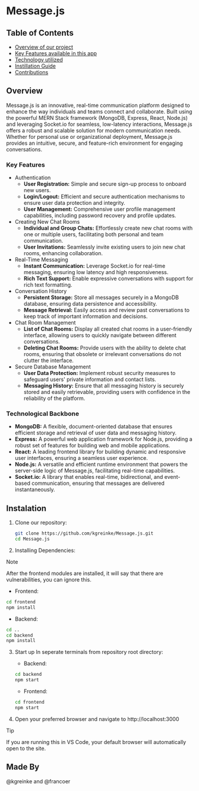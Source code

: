 # Message.js

## Table of Contents
- [Overview of our project](#overview)
- [Key Features available in this app](#key-features)
- [Technology utilized](#technological-backbone)
- [Instillation Guide](#instalation)
- [Contributions](#made-by)

## Overview
Message.js is an innovative, real-time communication platform designed to enhance the way individuals and teams connect and collaborate. Built using the powerful MERN Stack framework (MongoDB, Express, React, Node.js) and leveraging Socket.io for seamless, low-latency interactions, Message.js offers a robust and scalable solution for modern communication needs. Whether for personal use or organizational deployment, Message.js provides an intuitive, secure, and feature-rich environment for engaging conversations.

### Key Features
- Authentication
   - **User Registration:** Simple and secure sign-up process to onboard new users.
   - **Login/Logout:** Efficient and secure authentication mechanisms to ensure user data protection and integrity.
   - **User Management:** Comprehensive user profile management capabilities, including password recovery and profile updates.
- Creating New Chat Rooms
   - **Individual and Group Chats:** Effortlessly create new chat rooms with one or multiple users, facilitating both personal and team communication.
   - **User Invitations:** Seamlessly invite existing users to join new chat rooms, enhancing collaboration.
- Real-Time Messaging
   - **Instant Communication:** Leverage Socket.io for real-time messaging, ensuring low latency and high responsiveness.
   - **Rich Text Support:** Enable expressive conversations with support for rich text formatting.
- Conversation History
   - **Persistent Storage:** Store all messages securely in a MongoDB database, ensuring data persistence and accessibility.
   - **Message Retrieval:** Easily access and review past conversations to keep track of important information and decisions.
- Chat Room Management
   - **List of Chat Rooms:** Display all created chat rooms in a user-friendly interface, allowing users to quickly navigate between different conversations.
   - **Deleting Chat Rooms:** Provide users with the ability to delete chat rooms, ensuring that obsolete or irrelevant conversations do not clutter the interface.
- Secure Database Management
   - **User Data Protection:** Implement robust security measures to safeguard users' private information and contact lists.
   - **Messaging History:** Ensure that all messaging history is securely stored and easily retrievable, providing users with confidence in the reliability of the platform.

### Technological Backbone
- **MongoDB:** A flexible, document-oriented database that ensures efficient storage and retrieval of user data and messaging history.
- **Express:** A powerful web application framework for Node.js, providing a robust set of features for building web and mobile applications.
- **React:** A leading frontend library for building dynamic and responsive user interfaces, ensuring a seamless user experience.
- **Node.js:** A versatile and efficient runtime environment that powers the server-side logic of Message.js, facilitating real-time capabilities.
- **Socket.io:** A library that enables real-time, bidirectional, and event-based communication, ensuring that messages are delivered instantaneously.

## Instalation
1. Clone our repository:
    ```bash
    git clone https://github.com/kgreinke/Message.js.git
    cd Message.js
    ```

2. Installing Dependencies:
> [!NOTE]
> After the frontend modules are installed, it will say that there are vulnerabilities, you can ignore this.
   - Frontend:
   ```bash
   cd frontend
   npm install
   ```
   - Backend:
   ```bash
   cd ..
   cd backend
   npm install
   ```

3. Start up
   In seperate terminals from repository root directory:
   - Backend:
   ```bash
   cd backend
   npm start
   ```
   - Frontend:
   ```bash
   cd frontend
   npm start
   ```
   
4. Open your preferred browser and navigate to http://localhost:3000
> [!TIP]
> If you are running this in VS Code, your default browser will automatically open to the site.

## Made By
@kgreinke and @francoer